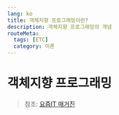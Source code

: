 ```yaml
---
lang: ko
title: 객체지향 프로그래밍이란?
description: 객체지향 프로그래밍의 개념
routeMeta:
  tags: [ETC]
  category: 이론
---
```


# 객체지향 프로그래밍

> 참조: [요즘IT 매거진](https://yozm.wishket.com/magazine/detail/1396/)
